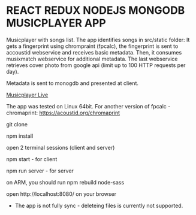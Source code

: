 # REACT REDUX NODEJS MONGODB MUSICPLAYER APP


Musicplayer with songs list.
The app identifies songs in src/static folder:
It gets a fingerprint using chrompraint (fpcalc), the fingerprint is sent to accoustid webservice 
and receives basic metadata. Then, it consumes musixmatch webservice for additional metadata.
The last webservice retrieves cover photo from google api (limit up to 100 HTTP requests per day).

Metadata is sent to monogdb and presented at client.

[Musicplayer Live](http://reuvenliran.hopto.org/)
 
The app was tested on Linux 64bit.
For another version of fpcalc - chromaprint:
https://acoustid.org/chromaprint

git clone 

npm install

open 2 terminal sessions (client and server)

npm start - for client

npm run server - for server

on ARM, you should run npm rebuild node-sass

open http://localhost:8080/ on your browser

* The app is not fully sync - deleteing files is currently not supported.

